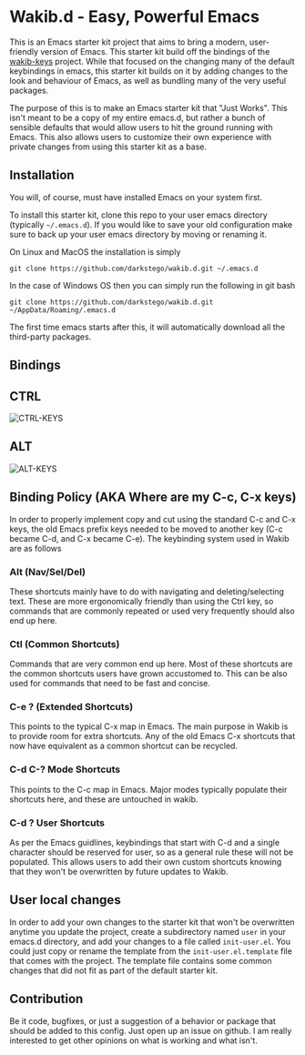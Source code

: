 # Wakib.d - Easy, Powerful Emacs 

This is an Emacs starter kit project that aims to bring a modern,
user-friendly version of Emacs. This starter kit build off the bindings of
the [wakib-keys](https://github.com/darkstego/wakib-keys) project.
While that focused on the changing many of the default keybindings in
emacs, this starter kit builds on it by adding changes to the look
and behaviour of Emacs, as well as bundling many of the very useful packages.

The purpose of this is to make an Emacs starter kit that "Just Works".
This isn't meant to be a copy of my entire emacs.d, but rather a bunch
of sensible defaults that would allow users to hit the ground running
with Emacs. This also allows users to customize their own experience
with private changes from using this starter kit as a base.


## Installation

You will, of course, must have installed Emacs on your system first.

To install this starter kit, clone this repo to your user emacs
directory (typically `~/.emacs.d`).  If you would like to save your
old configuration make sure to back up your user emacs directory by
moving or renaming it.

On Linux and MacOS the installation is simply
```
git clone https://github.com/darkstego/wakib.d.git ~/.emacs.d
```

In the case of Windows OS then you can simply run the following in git bash
```
git clone https://github.com/darkstego/wakib.d.git ~/AppData/Roaming/.emacs.d 
```

The first time emacs starts after this, it will automatically download all 
the third-party packages.

## Bindings

CTRL
-----
![CTRL-KEYS](https://s15.postimg.cc/9bmeocmqz/Keyboard_CTRL_Layout.png "wakib-keys ctrl bindings")

ALT
---
![ALT-KEYS](https://i.postimg.cc/Fz0qq6DQ/Keyboard-ALT-Layout3.png "wakib-keys alt bindings")

## Binding Policy (AKA Where are my C-c, C-x keys)

In order to properly implement copy and cut using the standard C-c and
C-x keys, the old Emacs prefix keys needed to be moved to another key
(C-c became C-d, and C-x became C-e). The keybinding system used in
Wakib are as follows

### Alt (Nav/Sel/Del)
These shortcuts mainly have to do with navigating and deleting/selecting
text. These are more ergonomically friendly than using the Ctrl key,
so commands that are commonly repeated or used very frequently should also end up here.

### Ctl (Common Shortcuts)
Commands that are very common end up here. Most of these shortcuts are
the common shortcuts users have grown accustomed to. This can be also
used for commands that need to be fast and concise.

### C-e ? (Extended Shortcuts)
This points to the typical C-x map in Emacs. The main purpose in Wakib
is to provide room for extra shortcuts. Any of the old Emacs C-x
shortcuts that now have equivalent as a common shortcut can be
recycled.

### C-d C-? Mode Shortcuts
This points to the C-c map in Emacs. Major modes typically populate
their shortcuts here, and these are untouched in wakib.

### C-d ?  User Shortcuts
As per the Emacs guidlines, keybindings that start with C-d and a single
character should be reserved for user, so as a general rule these will not
be populated. This allows users to add their own custom shortcuts knowing
that they won't be overwritten by future updates to Wakib.




## User local changes

In order to add your own changes to the starter kit that won't be
overwritten anytime you update the project, create a subdirectory
named `user` in your emacs.d directory, and add your changes to a
file called `init-user.el`. You could just copy or rename the
template from the `init-user.el.template` file that comes with the
project. The template file contains some common changes that did not
fit as part of the default starter kit.


## Contribution

Be it code, bugfixes, or just a suggestion of a behavior or package
that should be added to this config. Just open up an issue on
github. I am really interested to get other opinions on what is
working and what isn't.
